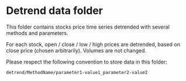 # Detrend data folder

This folder contains stocks price time series detrended with several methods and parameters.

For each stock, open / close / low / high prices are detrended, based on close price (chosen arbitrarily).
Volumes are not changed.

Please respect the following convention to store data in this folder:

    detrend/MethodName/parameter1-value1_parameter2-value2
